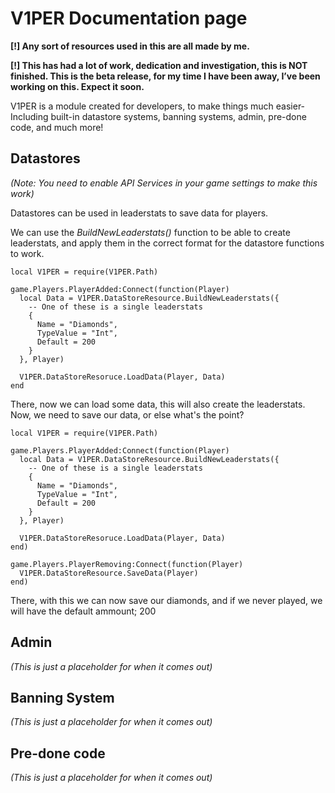 # V1PER Documentation page

**[!] Any sort of resources used in this are all made by me.**


**[!] This has had a lot of work, dedication and investigation, this is NOT finished. This is the beta release, for my time I have been away, I’ve been working on this. Expect it soon.**

V1PER is a module created for developers, to make things much easier- Including built-in datastore systems, banning systems, admin, pre-done code, and much more!

## Datastores
_(Note: You need to enable API Services in your game settings to make this work)_

Datastores can be used in leaderstats to save data for players.

We can use the _BuildNewLeaderstats()_ function to be able to create leaderstats, and apply them in the correct format for the datastore functions to work.

```
local V1PER = require(V1PER.Path)

game.Players.PlayerAdded:Connect(function(Player)
  local Data = V1PER.DataStoreResource.BuildNewLeaderstats({
    -- One of these is a single leaderstats
    {
      Name = "Diamonds",
      TypeValue = "Int",
      Default = 200
    }
  }, Player)
  
  V1PER.DataStoreResoruce.LoadData(Player, Data)
end
```

There, now we can load some data, this will also create the leaderstats.
Now, we need to save our data, or else what's the point?

```
local V1PER = require(V1PER.Path)

game.Players.PlayerAdded:Connect(function(Player)
  local Data = V1PER.DataStoreResource.BuildNewLeaderstats({
    -- One of these is a single leaderstats
    {
      Name = "Diamonds",
      TypeValue = "Int",
      Default = 200
    }
  }, Player)
  
  V1PER.DataStoreResoruce.LoadData(Player, Data)
end)

game.Players.PlayerRemoving:Connect(function(Player)
  V1PER.DataStoreResource.SaveData(Player)
end)
```

There, with this we can now save our diamonds, and if we never played, we will have the default ammount; 200

## Admin

_(This is just a placeholder for when it comes out)_

## Banning System

_(This is just a placeholder for when it comes out)_

## Pre-done code

_(This is just a placeholder for when it comes out)_
